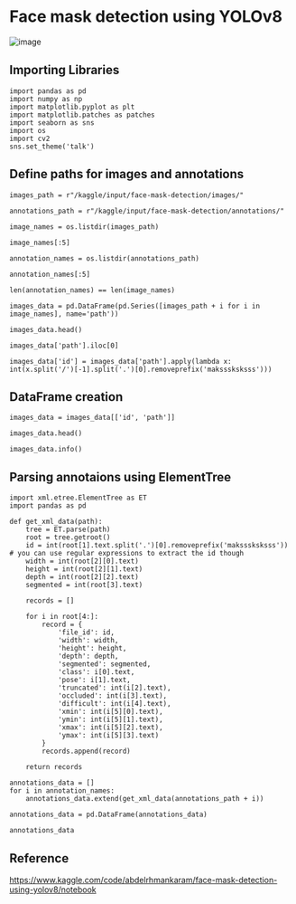 # Face mask detection using YOLOv8

![image](https://github.com/user-attachments/assets/2066b3a2-d88d-4aa3-856e-d04ef714fbf6)

## Importing Libraries

```Jupyter Notebook
import pandas as pd
import numpy as np
import matplotlib.pyplot as plt
import matplotlib.patches as patches
import seaborn as sns
import os
import cv2
sns.set_theme('talk')
```

## Define paths for images and annotations
```Jupyter Notebook
images_path = r"/kaggle/input/face-mask-detection/images/"

annotations_path = r"/kaggle/input/face-mask-detection/annotations/"

image_names = os.listdir(images_path)

image_names[:5]

annotation_names = os.listdir(annotations_path)

annotation_names[:5]

len(annotation_names) == len(image_names)

images_data = pd.DataFrame(pd.Series([images_path + i for i in image_names], name='path'))

images_data.head()

images_data['path'].iloc[0]

images_data['id'] = images_data['path'].apply(lambda x: int(x.split('/')[-1].split('.')[0].removeprefix('maksssksksss')))
```

## DataFrame creation
```Jupyter Notebook
images_data = images_data[['id', 'path']]

images_data.head()
```
```
images_data.info()
```

## Parsing annotaions using ElementTree
```Jupyter Notebook
import xml.etree.ElementTree as ET
import pandas as pd

def get_xml_data(path):
    tree = ET.parse(path)
    root = tree.getroot()
    id = int(root[1].text.split('.')[0].removeprefix('maksssksksss')) # you can use regular expressions to extract the id though
    width = int(root[2][0].text)
    height = int(root[2][1].text)
    depth = int(root[2][2].text)
    segmented = int(root[3].text)

    records = []

    for i in root[4:]:
        record = {
            'file_id': id,
            'width': width,
            'height': height,
            'depth': depth,
            'segmented': segmented,
            'class': i[0].text,
            'pose': i[1].text,
            'truncated': int(i[2].text),
            'occluded': int(i[3].text),
            'difficult': int(i[4].text),
            'xmin': int(i[5][0].text),
            'ymin': int(i[5][1].text),
            'xmax': int(i[5][2].text),
            'ymax': int(i[5][3].text)
        }
        records.append(record)

    return records
```
```Jupyter Notebook
annotations_data = []
for i in annotation_names:
    annotations_data.extend(get_xml_data(annotations_path + i))

annotations_data = pd.DataFrame(annotations_data)
```
```Jupyter Notebook
annotations_data
```
## Reference
https://www.kaggle.com/code/abdelrhmankaram/face-mask-detection-using-yolov8/notebook
